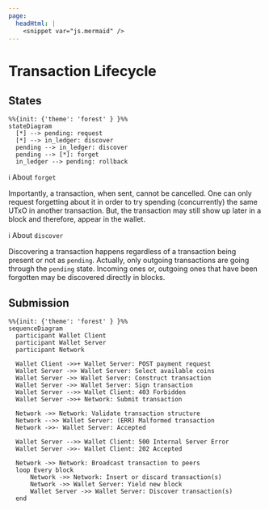 ```yaml
---
page:
  headHtml: |
    <snippet var="js.mermaid" />
---
```


# Transaction Lifecycle

## States

```mermaid
%%{init: {'theme': 'forest' } }%%
stateDiagram
  [*] --> pending: request
  [*] --> in_ledger: discover
  pending --> in_ledger: discover
  pending --> [*]: forget
  in_ledger --> pending: rollback
```

:information_source: About `forget`

Importantly, a transaction, when sent, cannot be cancelled. One can only
request forgetting about it in order to try spending (concurrently) the same
UTxO in another transaction. But, the transaction may still show up later in a
block and therefore, appear in the wallet.

:information_source: About `discover`

Discovering a transaction happens regardless of a transaction being present
or not as `pending`. Actually, only outgoing transactions are going through
the `pending` state. Incoming ones or, outgoing ones that have been forgotten
may be discovered directly in blocks.

## Submission

```mermaid
%%{init: {'theme': 'forest' } }%%
sequenceDiagram
  participant Wallet Client
  participant Wallet Server
  participant Network

  Wallet Client ->>+ Wallet Server: POST payment request
  Wallet Server ->> Wallet Server: Select available coins
  Wallet Server ->> Wallet Server: Construct transaction
  Wallet Server ->> Wallet Server: Sign transaction
  Wallet Server -->> Wallet Client: 403 Forbidden
  Wallet Server ->>+ Network: Submit transaction

  Network ->> Network: Validate transaction structure
  Network -->> Wallet Server: (ERR) Malformed transaction
  Network ->>- Wallet Server: Accepted

  Wallet Server -->> Wallet Client: 500 Internal Server Error
  Wallet Server ->>- Wallet Client: 202 Accepted

  Network ->> Network: Broadcast transaction to peers
  loop Every block
      Network ->> Network: Insert or discard transaction(s)
      Network ->> Wallet Server: Yield new block
      Wallet Server ->> Wallet Server: Discover transaction(s)
  end
```
